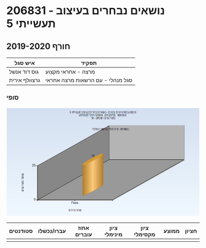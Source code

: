 # 206831 - נושאים נבחרים בעיצוב תעשייתי 5

## חורף 2019-2020

| איש סגל | תפקיד |
| ---- | ---- |
| גוס דוד אנשל | מרצה - אחראי מקצוע |
| גרצוולף אירית | סגל מנהלי - עם הרשאות מרצה אחראי |

### סופי

![201901 Finals](201901/Finals.png)

| סטודנטים | עברו/נכשלו | אחוז עוברים | ציון מינימלי | ציון מקסימלי | ממוצע | חציון |
| ---- | ---- | ---- | ---- | ---- | ---- | ---- |
|  |  |  |  |  |  |  |


